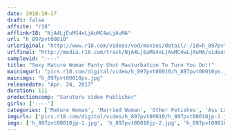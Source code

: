 ```yaml
---
date: 2018-10-27
draft: false
affsite: "r18"
afflinkr18: "NjA4LjEuMS4xLjAuMC4wLjAuMA"
url: "h_897pvt00010"
urloriginal: "http://www.r18.com/videos/vod/movies/detail/-/id=h_897pvt00010"
urlfinal: "http://media.r18.com/track/NjA4LjEuMS4xLjAuMC4wLjAuMA/videos/vod/movies/detail/-/id=h_897pvt00010"
samplevid: "----"
title: "Sexy Mature Woman Panty Shot Masturbation To Turn You On!!"
mainimgurl: "pics.r18.com/digital/video/h_897pvt00010/h_897pvt00010ps.jpg"
mainimgs: "h_897pvt00010ps.jpg"
releasedate: "Apr. 24, 2017"
duration: 111
productioncomp: "Sarutoru Video Publisher"
girls: ['----']
categories: ['Mature Woman', 'Married Woman', 'Other Fetishes', 'Ass Lover', 'Panty Shot', 'Masturbation', 'POV', 'Hi-Def']
imgurls: ['pics.r18.com/digital/video/h_897pvt00010/h_897pvt00010jp-1.jpg', 'pics.r18.com/digital/video/h_897pvt00010/h_897pvt00010jp-2.jpg', 'pics.r18.com/digital/video/h_897pvt00010/h_897pvt00010jp-3.jpg', 'pics.r18.com/digital/video/h_897pvt00010/h_897pvt00010jp-4.jpg', 'pics.r18.com/digital/video/h_897pvt00010/h_897pvt00010jp-5.jpg', 'pics.r18.com/digital/video/h_897pvt00010/h_897pvt00010jp-6.jpg', 'pics.r18.com/digital/video/h_897pvt00010/h_897pvt00010jp-7.jpg', 'pics.r18.com/digital/video/h_897pvt00010/h_897pvt00010jp-8.jpg', 'pics.r18.com/digital/video/h_897pvt00010/h_897pvt00010jp-9.jpg', 'pics.r18.com/digital/video/h_897pvt00010/h_897pvt00010jp-10.jpg', 'pics.r18.com/digital/video/h_897pvt00010/h_897pvt00010jp-11.jpg', 'pics.r18.com/digital/video/h_897pvt00010/h_897pvt00010jp-12.jpg', 'pics.r18.com/digital/video/h_897pvt00010/h_897pvt00010jp-13.jpg', 'pics.r18.com/digital/video/h_897pvt00010/h_897pvt00010jp-14.jpg', 'pics.r18.com/digital/video/h_897pvt00010/h_897pvt00010jp-15.jpg', 'pics.r18.com/digital/video/h_897pvt00010/h_897pvt00010jp-16.jpg', 'pics.r18.com/digital/video/h_897pvt00010/h_897pvt00010jp-17.jpg', 'pics.r18.com/digital/video/h_897pvt00010/h_897pvt00010jp-18.jpg', 'pics.r18.com/digital/video/h_897pvt00010/h_897pvt00010jp-19.jpg', 'pics.r18.com/digital/video/h_897pvt00010/h_897pvt00010jp-20.jpg']
imgs: ['h_897pvt00010jp-1.jpg', 'h_897pvt00010jp-2.jpg', 'h_897pvt00010jp-3.jpg', 'h_897pvt00010jp-4.jpg', 'h_897pvt00010jp-5.jpg', 'h_897pvt00010jp-6.jpg', 'h_897pvt00010jp-7.jpg', 'h_897pvt00010jp-8.jpg', 'h_897pvt00010jp-9.jpg', 'h_897pvt00010jp-10.jpg', 'h_897pvt00010jp-11.jpg', 'h_897pvt00010jp-12.jpg', 'h_897pvt00010jp-13.jpg', 'h_897pvt00010jp-14.jpg', 'h_897pvt00010jp-15.jpg', 'h_897pvt00010jp-16.jpg', 'h_897pvt00010jp-17.jpg', 'h_897pvt00010jp-18.jpg', 'h_897pvt00010jp-19.jpg', 'h_897pvt00010jp-20.jpg']
---
```

